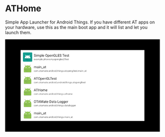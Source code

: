 # ATHome
Simple App Launcher for Android Things. If you have different AT apps on your hardware, use this as the main boot app and it will list and let you launch them. 

![](/doc/device-2017-09-06-144136.png?raw=true "Optional Title")
